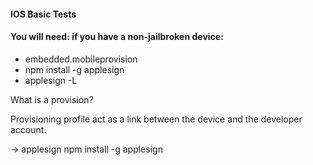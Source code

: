 
#### IOS Basic Tests


#### You will need: if you have a non-jailbroken device: 

- embedded.mobileprovision
- npm install -g applesign 
- applesign -L 


What is a provision? 

Provisioning profile act as a link between the device and the developer account. 


-> applesign 
npm install -g applesign 



